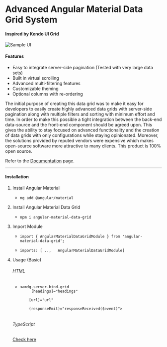 # Advanced Angular Material Data Grid System
#### Inspired by Kendo UI Grid

![Sample UI](https://angular-grid.herokuapp.com/assets/grid_background.png)

#### Features
- Easy to integrate server-side pagination (Tested with very large data sets)
- Built in virtual scrolling
- Advanced multi-filtering features
- Customizable theming
- Optional columns with re-ordering

The initial purpose of creating this data grid was to make it easy for developers to easily create highly advanced data grids with server-side pagination along with multiple filters and sorting with minimum effort and time. In order to make this possible a tight integration between the back-end data-source and the front-end component should be agreed upon. This gives the ability to stay focused on advanced functionality and the creation of data grids with only configurations while staying opinionated. Moreover, the solutions provided by reputed vendors were expensive which makes open-source software more attractive to many clients. This product is 100% open source.

Refer to the [Documentation](https://angular-grid.herokuapp.com/) page.


<hr />

#### Installation

1. Install Angular Material

    - `ng add @angular/material`

2. Install Angular Material Data Grid

    - `npm i angular-material-data-grid`

3. Import Module

    - `import { AngularMaterialDataGridModule } from 'angular-material-data-grid';`

    - `imports: [ ..,   AngularMaterialDataGridModule]`

4. Usage (Basic)
    ###### HTML
   - <code><amdg-server-bind-grid <br>
         &nbsp;&nbsp;&nbsp;&nbsp;[headings]="headings"<br>
         &nbsp;&nbsp;&nbsp;&nbsp;[url]="url"<br>
         &nbsp;&nbsp;&nbsp;&nbsp;(responseEmit)="responseReceived($event)"><br>
         </amdg-server-bind-grid></code>
         
    ###### TypeScript
    [Check here](https://angular-grid.herokuapp.com/gettingStarted/installation)

